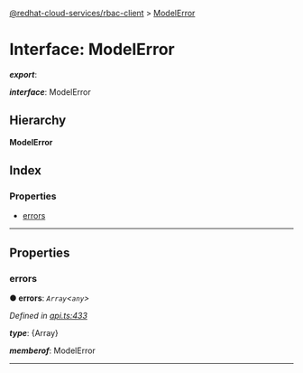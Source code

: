 [@redhat-cloud-services/rbac-client](../README.md) > [ModelError](../interfaces/modelerror.md)

# Interface: ModelError

*__export__*: 

*__interface__*: ModelError

## Hierarchy

**ModelError**

## Index

### Properties

* [errors](modelerror.md#errors)

---

## Properties

<a id="errors"></a>

###  errors

**● errors**: *`Array`<`any`>*

*Defined in [api.ts:433](https://github.com/RedHatInsights/javascript-clients/blob/master/packages/rbac/api.ts#L433)*

*__type__*: {Array}

*__memberof__*: ModelError

___

